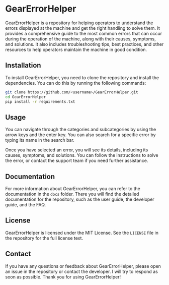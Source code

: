# GearErrorHelper

GearErrorHelper is a repository for helping operators to understand the errors displayed at the machine and get the right handling to solve them. It provides a comprehensive guide to the most common errors that can occur during the operation of the machine, along with their causes, symptoms, and solutions. It also includes troubleshooting tips, best practices, and other resources to help operators maintain the machine in good condition.

## Installation

To install GearErrorHelper, you need to clone the repository and install the dependencies. You can do this by running the following commands:

```bash
git clone https://github.com/<username>/GearErrorHelper.git
cd GearErrorHelper
pip install -r requirements.txt
```

## Usage

You can navigate through the categories and subcategories by using the arrow keys and the enter key. You can also search for a specific error by typing its name in the search bar.

Once you have selected an error, you will see its details, including its causes, symptoms, and solutions. You can follow the instructions to solve the error, or contact the support team if you need further assistance.

## Documentation

For more information about GearErrorHelper, you can refer to the documentation in the `docs` folder. There you will find the detailed documentation for the repository, such as the user guide, the developer guide, and the FAQ.

## License

GearErrorHelper is licensed under the MIT License. See the `LICENSE` file in the repository for the full license text.

## Contact

If you have any questions or feedback about GearErrorHelper, please open an issue in the repository or contact the developer. I will try to respond as soon as possible. Thank you for using GearErrorHelper!
